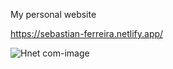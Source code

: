 My personal website

https://sebastian-ferreira.netlify.app/

![Hnet com-image](https://user-images.githubusercontent.com/64660679/112652929-b2899b80-8e2c-11eb-955b-c168510a6d8e.png)
